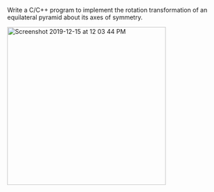Write a C/C++ program to implement the rotation transformation of an equilateral pyramid about
its axes of symmetry. 

<img width="366" alt="Screenshot 2019-12-15 at 12 03 44 PM" src="https://user-images.githubusercontent.com/26413062/70859038-fc4dbb80-1f32-11ea-8181-a9bc70ec6095.png">
